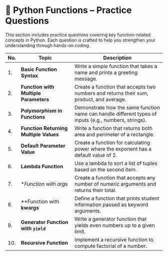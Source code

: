# 📘 Python Functions – Practice Questions

This section includes practice questions covering key function-related concepts in Python. Each question is crafted to help you strengthen your understanding through hands-on coding.

| No. | Topic                                  | Description                                                                                           |
| --- | -------------------------------------- | ----------------------------------------------------------------------------------------------------- |
| 1.  | **Basic Function Syntax**              | Write a simple function that takes a name and prints a greeting message.                              |
| 2.  | **Function with Multiple Parameters**  | Create a function that accepts two numbers and returns their sum, product, and average.               |
| 3.  | **Polymorphism in Functions**          | Demonstrate how the same function name can handle different types of inputs (e.g., numbers, strings). |
| 4.  | **Function Returning Multiple Values** | Write a function that returns both area and perimeter of a rectangle.                                 |
| 5.  | **Default Parameter Value**            | Create a function for calculating power where the exponent has a default value of 2.                  |
| 6.  | **Lambda Function**                    | Use a lambda to sort a list of tuples based on the second item.                                       |
| 7.  | \**Function with *args**               | Create a function that accepts any number of numeric arguments and returns their total.               |
| 8.  | \*\*Function with **kwargs**           | Define a function that prints student information passed as keyword arguments.                        |
| 9.  | **Generator Function with `yield`**    | Write a generator function that yields even numbers up to a given limit.                              |
| 10. | **Recursive Function**                 | Implement a recursive function to compute factorial of a number.                                      |
